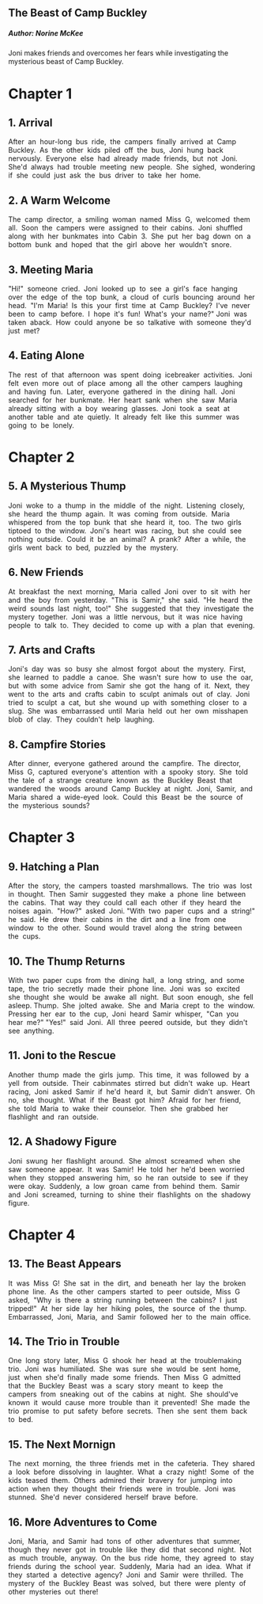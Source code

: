## The Beast of Camp Buckley

##### Author: Norine McKee

Joni makes friends and overcomes her fears while investigating the mysterious beast of Camp Buckley.

# Chapter 1
## 1. Arrival
After  an  hour-long  bus  ride,  the  campers  finally  arrived  at  Camp  Buckley.  As  the  other  kids  piled  off  the  bus,  Joni  hung  back  nervously.  Everyone  else  had  already  made  friends,  but  not  Joni.  She'd  always  had  trouble  meeting  new  people.  She  sighed,  wondering  if  she  could  just  ask  the  bus  driver  to  take  her  home.

## 2.  A Warm Welcome
The  camp  director,  a  smiling  woman  named  Miss  G,  welcomed  them  all.  Soon  the  campers  were  assigned  to  their  cabins.  Joni  shuffled  along  with  her  bunkmates  into  Cabin  3.  She  put  her  bag  down  on  a  bottom  bunk  and  hoped  that  the  girl  above  her  wouldn't  snore.

## 3.  Meeting Maria
"Hi!"  someone  cried.  Joni  looked  up  to  see  a  girl's  face  hanging  over  the  edge  of  the  top  bunk,  a  cloud  of  curls  bouncing  around  her  head.  "I'm  Maria!  Is  this  your  first  time  at  Camp  Buckley?  I've  never  been  to  camp  before.  I  hope  it's  fun!  What's  your  name?" Joni  was  taken  aback.  How  could  anyone  be  so  talkative  with  someone  they'd  just  met?

## 4. Eating Alone
The  rest  of  that  afternoon  was  spent  doing  icebreaker  activities.  Joni  felt  even  more  out  of  place  among  all  the  other  campers  laughing  and  having  fun.  Later,  everyone  gathered  in  the  dining  hall.  Joni  searched  for  her  bunkmate.  Her  heart  sank  when  she  saw  Maria  already  sitting  with  a  boy  wearing  glasses.  Joni  took  a  seat  at  another  table  and  ate  quietly.  It  already  felt  like  this  summer  was  going  to  be  lonely.

# Chapter 2
## 5. A Mysterious Thump
Joni  woke  to  a  thump  in  the  middle  of  the  night.  Listening  closely,  she  heard  the  thump  again.  It  was  coming  from  outside.  Maria  whispered  from  the  top  bunk  that  she  heard  it,  too.  The  two  girls  tiptoed  to  the  window.  Joni's  heart  was  racing,  but  she  could  see  nothing  outside.  Could  it  be  an  animal?  A  prank?  After  a  while,  the  girls  went  back  to  bed,  puzzled  by  the  mystery.

## 6.  New Friends
At  breakfast  the  next  morning,  Maria  called  Joni  over  to  sit  with  her  and  the  boy  from  yesterday.  "This  is  Samir,"  she  said.  "He  heard  the  weird  sounds  last  night,  too!"  She  suggested  that  they  investigate  the  mystery  together.  Joni  was  a  little  nervous,  but  it  was  nice  having  people  to  talk  to.  They  decided  to  come  up  with  a  plan  that  evening.

## 7. Arts and Crafts
Joni's  day  was  so  busy  she  almost  forgot  about  the  mystery.  First,  she  learned  to  paddle  a  canoe.  She  wasn't  sure  how  to  use  the  oar,  but  with  some  advice  from  Samir  she  got  the  hang  of  it.  Next,  they  went  to  the  arts  and  crafts  cabin  to  sculpt  animals  out  of  clay.  Joni  tried  to  sculpt  a  cat,  but  she  wound  up  with  something  closer  to  a  slug.  She  was  embarrassed  until  Maria  held  out  her  own  misshapen  blob  of  clay.  They  couldn't  help  laughing.

## 8. Campfire Stories
After  dinner,  everyone  gathered  around  the  campfire.  The  director,  Miss  G,  captured  everyone's  attention  with  a  spooky  story.  She  told  the  tale  of  a  strange  creature  known  as  the  Buckley  Beast  that  wandered  the  woods  around  Camp  Buckley  at  night.  Joni,  Samir,  and  Maria  shared  a  wide-eyed  look.  Could  this  Beast  be  the  source  of  the  mysterious  sounds?

# Chapter 3
##  9. Hatching a Plan
After  the  story,  the  campers  toasted  marshmallows.  The  trio  was  lost  in  thought.  Then  Samir  suggested  they  make  a  phone  line  between  the  cabins.  That  way  they  could  call  each  other  if  they  heard  the  noises  again.  "How?"  asked  Joni. "With  two  paper  cups  and  a  string!"  he  said.  He  drew  their  cabins  in  the  dirt  and  a  line  from  one  window  to  the  other.  Sound  would  travel  along  the  string  between  the  cups.

## 10. The Thump Returns 
With  two  paper  cups  from  the  dining  hall,  a  long  string,  and  some  tape,  the  trio  secretly  made  their  phone  line.  Joni  was  so  excited  she  thought  she  would  be  awake  all  night.  But  soon  enough,  she  fell  asleep. Thump.  She  jolted  awake.  She  and  Maria  crept  to  the  window.  Pressing  her  ear  to  the  cup,  Joni  heard  Samir  whisper,  "Can  you  hear  me?" "Yes!"  said  Joni.  All  three  peered  outside,  but  they  didn't  see  anything.

## 11. Joni to the Rescue
Another  thump  made  the  girls  jump.  This  time,  it  was  followed  by  a  yell  from  outside.  Their  cabinmates  stirred  but  didn't  wake  up.  Heart  racing,  Joni  asked  Samir  if  he'd  heard  it,  but  Samir  didn't  answer.  Oh  no,  she  thought.  What  if  the  Beast  got  him?  Afraid  for  her  friend,  she  told  Maria  to  wake  their  counselor.  Then  she  grabbed  her  flashlight  and  ran  outside.

## 12. A Shadowy Figure
Joni  swung  her  flashlight  around.  She  almost  screamed  when  she  saw  someone  appear.  It  was  Samir!  He  told  her  he'd  been  worried  when  they  stopped  answering  him,  so  he  ran  outside  to  see  if  they  were  okay.  Suddenly,  a  low  groan  came  from  behind  them.  Samir  and  Joni  screamed,  turning  to  shine  their  flashlights  on  the  shadowy  figure.

# Chapter 4
## 13. The Beast Appears
It  was  Miss  G!  She  sat  in  the  dirt,  and  beneath  her  lay  the  broken  phone  line.  As  the  other  campers  started  to  peer  outside,  Miss  G  asked,  "Why  is  there  a  string  running  between  the  cabins?  I  just  tripped!"  At  her  side  lay  her  hiking  poles,  the  source  of  the  thump.  Embarrassed,  Joni,  Maria,  and  Samir  followed  her  to  the  main  office.

## 14. The Trio in Trouble
One  long  story  later,  Miss  G  shook  her  head  at  the  troublemaking  trio.  Joni  was  humiliated.  She  was  sure  she  would  be  sent  home,  just  when  she'd  finally  made  some  friends.  Then  Miss  G  admitted  that  the  Buckley  Beast  was  a  scary  story  meant  to  keep  the  campers  from  sneaking  out  of  the  cabins  at  night.  She  should've  known  it  would  cause  more  trouble  than  it  prevented!  She  made  the  trio  promise  to  put  safety  before  secrets.  Then  she  sent  them  back  to  bed.

## 15. The Next Mornign
The  next  morning,  the  three  friends  met  in  the  cafeteria.  They  shared  a  look  before  dissolving  in  laughter.  What  a  crazy  night!  Some  of  the  kids  teased  them.  Others  admired  their  bravery  for  jumping  into  action  when  they  thought  their  friends  were  in  trouble.  Joni  was  stunned.  She'd  never  considered  herself  brave  before.

## 16. More Adventures to Come
Joni,  Maria,  and  Samir  had  tons  of  other  adventures  that  summer,  though  they  never  got  in  trouble  like  they  did  that  second  night.  Not  as  much  trouble,  anyway.  On  the  bus  ride  home,  they  agreed  to  stay  friends  during  the  school  year.  Suddenly,  Maria  had  an  idea.  What  if  they  started  a  detective  agency?  Joni  and  Samir  were  thrilled.  The  mystery  of  the  Buckley  Beast  was  solved,  but  there  were  plenty  of  other  mysteries  out  there!

